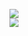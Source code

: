 [![](https://img.shields.io/badge/Made%20With-Github%20Spray-lightgrey.svg?style=for-the-badge&logo=github)](https://github.com/Annihil/github-spray#17777)  
[![](https://i.imgur.com/2DrTn0Z.gif)](https://github.com/Annihil/github-spray)
